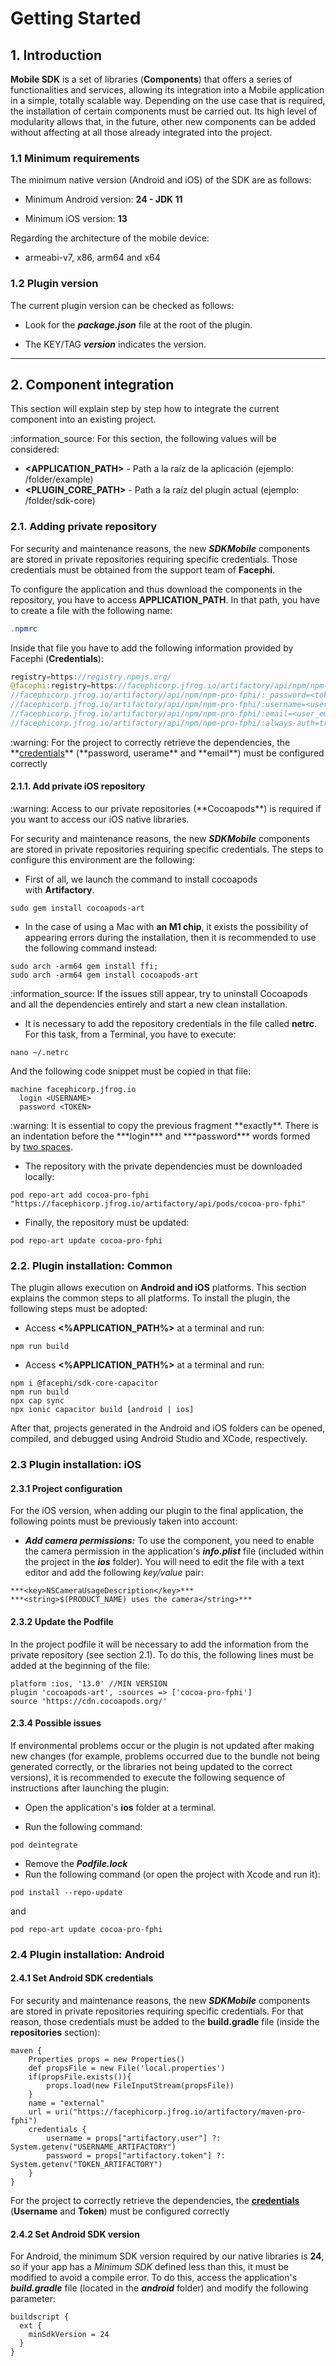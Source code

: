 # Getting Started

## 1. Introduction

**Mobile SDK** is a set of libraries (**Components**) that offers a
series of functionalities and services, allowing its integration into a
Mobile application in a simple, totally scalable way. Depending on the
use case that is required, the installation of certain components must
be carried out. Its high level of modularity allows that, in the future,
other new components can be added without affecting at all those already
integrated into the project.


### 1.1 Minimum requirements

The minimum native version (Android and iOS) of the SDK are as follows:

-   Minimum Android version: **24 - JDK 11**

-   Minimum iOS version: **13**

Regarding the architecture of the mobile device:

-   armeabi-v7, x86, arm64 and x64

### 1.2 Plugin version

The current plugin version can be checked as follows:

-   Look for the ***package.json*** file at the root of the plugin.

-   The KEY/TAG ***version*** indicates the version.
  
  ---

## 2. Component integration

This section will explain step by step how to integrate the current
component into an existing project.

<div class="note">
<span class="note">:information_source:</span>
For this section, the following values ​​will be considered:

- **\<APPLICATION_PATH\>** - Path a la raíz de la aplicación (ejemplo: /folder/example)
- **\<PLUGIN_CORE_PATH\>** - Path a la raíz del plugin actual (ejemplo: /folder/sdk-core) 
</div>


### 2.1. Adding private repository
For security and maintenance reasons, the new ***SDKMobile*** components
are stored in private repositories requiring specific credentials. Those
credentials must be obtained from the support team of **Facephi**.

To configure the application and thus download the components in the
repository, you have to access **APPLICATION_PATH**. In that path,
you have to create a file with the following name:


```java
.npmrc
```

Inside that file you have to add the following information provided by
Facephi (**Credentials**):

```java
registry=https://registry.npmjs.org/
@facephi:registry=https://facephicorp.jfrog.io/artifactory/api/npm/npm-pro-fphi/
//facephicorp.jfrog.io/artifactory/api/npm/npm-pro-fphi/:_password=<token-en-base64>
//facephicorp.jfrog.io/artifactory/api/npm/npm-pro-fphi/:username=<username>
//facephicorp.jfrog.io/artifactory/api/npm/npm-pro-fphi/:email=<user_email@***.com>
//facephicorp.jfrog.io/artifactory/api/npm/npm-pro-fphi/:always-auth=true
```

<div class="warning">
<span class="warning">:warning:</span>
For the project to correctly retrieve the dependencies, the
**<u>credentials</u>** (**password, userame** and **email**) must be
configured correctly
</div>

#### 2.1.1. Add private iOS repository

<div class="warning">
<span class="warning">:warning:</span>
Access to our private repositories (**Cocoapods**) is required if you
want to access our iOS native libraries.
</div>

For security and maintenance reasons, the new ***SDKMobile*** components
are stored in private repositories requiring specific credentials. The
steps to configure this environment are the following:

-   First of all, we launch the command to install cocoapods
    with **Artifactory**.

```
sudo gem install cocoapods-art
```

-   In the case of using a Mac with **an M1 chip**, it exists the
    possibility of appearing errors during the installation, then it is
    recommended to use the following command instead:


```
sudo arch -arm64 gem install ffi; 
sudo arch -arm64 gem install cocoapods-art
```

<div class="note">
<span class="note">:information_source:</span>
If the issues still appear, try to uninstall Cocoapods and all the
dependencies entirely and start a new clean installation.
</div>

-   It is necessary to add the repository credentials in the file called **netrc**. For this task, from a Terminal, you have to execute:

```
nano ~/.netrc
```

And the following code snippet must be copied in that file:

```
machine facephicorp.jfrog.io
  login <USERNAME>
  password <TOKEN>
```

<div class="warning">
<span class="warning">:warning:</span>
It is essential to copy the previous fragment **exactly**. There is an
indentation before the ***login*** and ***password*** words formed
by <u>two spaces</u>.
</div>

- The repository with the private dependencies must be downloaded
    locally:

```
pod repo-art add cocoa-pro-fphi "https://facephicorp.jfrog.io/artifactory/api/pods/cocoa-pro-fphi"
```

- Finally, the repository must be updated:

```
pod repo-art update cocoa-pro-fphi
```

### 2.2. Plugin installation: Common

The plugin allows execution on **Android and iOS** platforms. This
section explains the common steps to all platforms. To install the
plugin, the following steps must be adopted:


- Access **\<%APPLICATION_PATH%\>** at a terminal and run:

```
npm run build
```


- Access **\<%APPLICATION_PATH%\>** at a terminal and run:

```
npm i @facephi/sdk-core-capacitor
npm run build
npx cap sync
npx ionic capacitor build [android | ios]
```

After that, projects generated in the Android and iOS folders can be opened, compiled, and debugged using Android Studio and XCode, respectively.


### 2.3 Plugin installation: iOS

#### 2.3.1 Project configuration

For the iOS version, when adding our plugin to the final application,
the following points must be previously taken into account:

-   ***Add camera permissions:*** To use the component, you need to enable
    the camera permission in the application's ***info.plist*** file
    (included within the project in the ***ios*** folder). You will need
    to edit the file with a text editor and add the following
    *key/value* pair:

```
***<key>NSCameraUsageDescription</key>***
***<string>$(PRODUCT_NAME) uses the camera</string>***
```

#### 2.3.2 Update the Podfile

In the project podfile it will be necessary to add the information from
the private repository (see section 2.1). To do this, the following
lines must be added at the beginning of the file:


```
platform :ios, '13.0' //MIN VERSION
plugin 'cocoapods-art', :sources => ['cocoa-pro-fphi']
source 'https://cdn.cocoapods.org/'
```

#### 2.3.4 Possible issues

If environmental problems occur or the plugin is not updated after
making new changes (for example, problems occurred due to the bundle not
being generated correctly, or the libraries not being updated to the
correct versions), it is recommended to execute the following sequence
of instructions after launching the plugin:

-   Open the application's **ios** folder at a terminal.

-   Run the following command:

```
pod deintegrate
```
-   Remove the ***Podfile.lock***
-   Run the following command (or open the project with Xcode and run
    it):

```
pod install --repo-update  
```
and
```
pod repo-art update cocoa-pro-fphi
```

### 2.4 Plugin installation: Android
#### 2.4.1 Set Android SDK credentials

For security and maintenance reasons, the new ***SDKMobile*** components
are stored in private repositories requiring specific credentials. For
that reason, those credentials must be added to the **build.gradle**
file (inside the **repositories** section):


```
maven {
    Properties props = new Properties()
    def propsFile = new File('local.properties')
    if(propsFile.exists()){
        props.load(new FileInputStream(propsFile))
    }
    name = "external"
    url = uri("https://facephicorp.jfrog.io/artifactory/maven-pro-fphi")
    credentials {
        username = props["artifactory.user"] ?: System.getenv("USERNAME_ARTIFACTORY")
        password = props["artifactory.token"] ?: System.getenv("TOKEN_ARTIFACTORY")
    }
}
```

For the project to correctly retrieve the dependencies, the
**<u>credentials</u>** (**Username** and **Token**) must be configured
correctly


#### 2.4.2 Set Android SDK version

For Android, the minimum SDK version required by our native libraries is
**24**, so if your app has a *Minimum SDK* defined less than this, it
must be modified to avoid a compile error. To do this, access the
application's ***build.gradle*** file (located in the ***android***
folder) and modify the following parameter:


```
buildscript {
  ext {
    minSdkVersion = 24
  }
}
```
